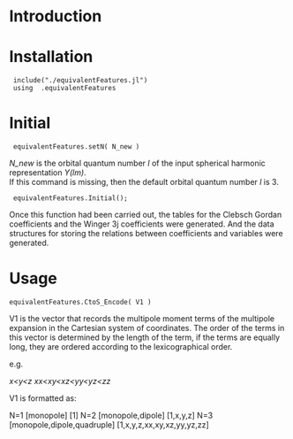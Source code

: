 # Introduction
# Installation
     include("./equivalentFeatures.jl")
     using  .equivalentFeatures 
# Initial
     equivalentFeatures.setN( N_new )
*N_new* is the orbital quantum number *l* of the input spherical harmonic representation *Y(lm)*.   
    If this command is missing, then the default orbital quantum number *l* is 3.  
     
     equivalentFeatures.Initial();
   Once this function had been carried out, the tables for the Clebsch Gordan coefficients and the Winger 3j coefficients were generated. And the data structures for storing the relations between coefficients and variables were generated.
# Usage
    equivalentFeatures.CtoS_Encode( V1 )

  V1 is the vector that records the multipole moment terms of the multipole expansion in the Cartesian system of coordinates.
  The order of the terms in this vector is determined by the length of the term, if the terms are equally long, they are ordered according to the lexicographical order. 
  
  e.g.
  
   *x<y<z*
   *xx<xy<xz<yy<yz<zz*
   
V1 is formatted as: 

N=1 [monopole]
    [1]
N=2 [monopole,dipole]
    [1,x,y,z]
N=3 [monopole,dipole,quadruple]
    [1,x,y,z,xx,xy,xz,yy,yz,zz]

   

